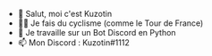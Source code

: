 - 👋 Salut, moi c'est Kuzotin
- 🚴‍♂️ Je fais du cyclisme (comme le Tour de France)
- 🌱 Je travaille sur un Bot Discord en Python
- 📫 Mon Discord : Kuzotin#1112
